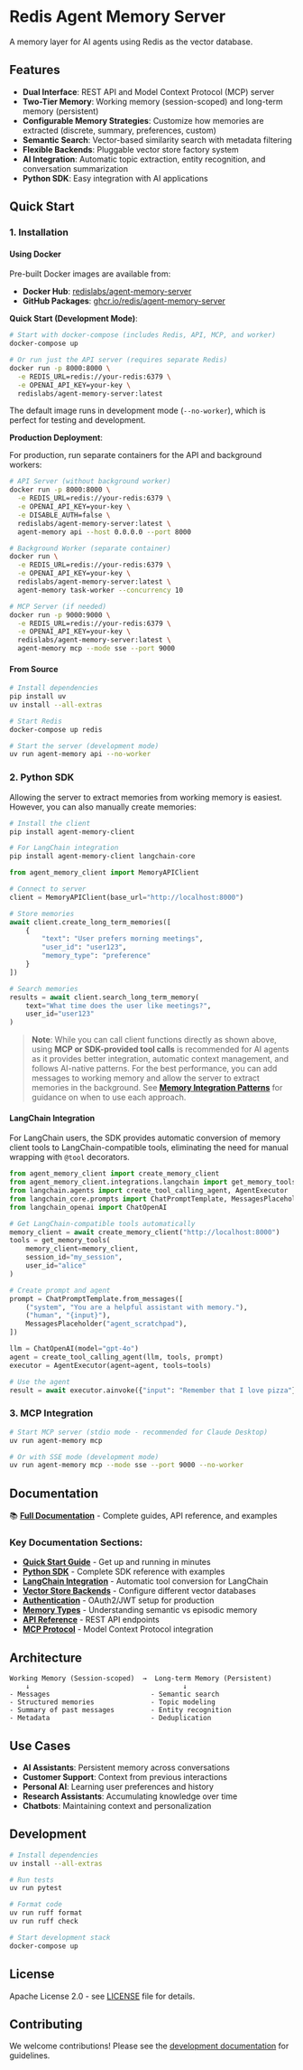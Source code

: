# Redis Agent Memory Server

A memory layer for AI agents using Redis as the vector database.

## Features

- **Dual Interface**: REST API and Model Context Protocol (MCP) server
- **Two-Tier Memory**: Working memory (session-scoped) and long-term memory (persistent)
- **Configurable Memory Strategies**: Customize how memories are extracted (discrete, summary, preferences, custom)
- **Semantic Search**: Vector-based similarity search with metadata filtering
- **Flexible Backends**: Pluggable vector store factory system
- **AI Integration**: Automatic topic extraction, entity recognition, and conversation summarization
- **Python SDK**: Easy integration with AI applications

## Quick Start

### 1. Installation

#### Using Docker

Pre-built Docker images are available from:
- **Docker Hub**: [redislabs/agent-memory-server](https://hub.docker.com/r/redislabs/agent-memory-server)
- **GitHub Packages**: [ghcr.io/redis/agent-memory-server](https://github.com/redis/agent-memory-server/pkgs/container/agent-memory-server)

**Quick Start (Development Mode)**:
```bash
# Start with docker-compose (includes Redis, API, MCP, and worker)
docker-compose up

# Or run just the API server (requires separate Redis)
docker run -p 8000:8000 \
  -e REDIS_URL=redis://your-redis:6379 \
  -e OPENAI_API_KEY=your-key \
  redislabs/agent-memory-server:latest
```

The default image runs in development mode (`--no-worker`), which is perfect for testing and development.

**Production Deployment**:

For production, run separate containers for the API and background workers:

```bash
# API Server (without background worker)
docker run -p 8000:8000 \
  -e REDIS_URL=redis://your-redis:6379 \
  -e OPENAI_API_KEY=your-key \
  -e DISABLE_AUTH=false \
  redislabs/agent-memory-server:latest \
  agent-memory api --host 0.0.0.0 --port 8000

# Background Worker (separate container)
docker run \
  -e REDIS_URL=redis://your-redis:6379 \
  -e OPENAI_API_KEY=your-key \
  redislabs/agent-memory-server:latest \
  agent-memory task-worker --concurrency 10

# MCP Server (if needed)
docker run -p 9000:9000 \
  -e REDIS_URL=redis://your-redis:6379 \
  -e OPENAI_API_KEY=your-key \
  redislabs/agent-memory-server:latest \
  agent-memory mcp --mode sse --port 9000
```

#### From Source

```bash
# Install dependencies
pip install uv
uv install --all-extras

# Start Redis
docker-compose up redis

# Start the server (development mode)
uv run agent-memory api --no-worker
```

### 2. Python SDK

Allowing the server to extract memories from working memory is easiest. However, you can also manually create memories:

```bash
# Install the client
pip install agent-memory-client

# For LangChain integration
pip install agent-memory-client langchain-core
```

```python
from agent_memory_client import MemoryAPIClient

# Connect to server
client = MemoryAPIClient(base_url="http://localhost:8000")

# Store memories
await client.create_long_term_memories([
    {
        "text": "User prefers morning meetings",
        "user_id": "user123",
        "memory_type": "preference"
    }
])

# Search memories
results = await client.search_long_term_memory(
    text="What time does the user like meetings?",
    user_id="user123"
)
```

> **Note**: While you can call client functions directly as shown above, using **MCP or SDK-provided tool calls** is recommended for AI agents as it provides better integration, automatic context management, and follows AI-native patterns. For the best performance, you can add messages to working memory and allow the server to extract memories in the background. See **[Memory Integration Patterns](https://redis.github.io/agent-memory-server/memory-integration-patterns/)** for guidance on when to use each approach.


#### LangChain Integration

For LangChain users, the SDK provides automatic conversion of memory client tools to LangChain-compatible tools, eliminating the need for manual wrapping with `@tool` decorators.

```python
from agent_memory_client import create_memory_client
from agent_memory_client.integrations.langchain import get_memory_tools
from langchain.agents import create_tool_calling_agent, AgentExecutor
from langchain_core.prompts import ChatPromptTemplate, MessagesPlaceholder
from langchain_openai import ChatOpenAI

# Get LangChain-compatible tools automatically
memory_client = await create_memory_client("http://localhost:8000")
tools = get_memory_tools(
    memory_client=memory_client,
    session_id="my_session",
    user_id="alice"
)

# Create prompt and agent
prompt = ChatPromptTemplate.from_messages([
    ("system", "You are a helpful assistant with memory."),
    ("human", "{input}"),
    MessagesPlaceholder("agent_scratchpad"),
])

llm = ChatOpenAI(model="gpt-4o")
agent = create_tool_calling_agent(llm, tools, prompt)
executor = AgentExecutor(agent=agent, tools=tools)

# Use the agent
result = await executor.ainvoke({"input": "Remember that I love pizza"})
```

### 3. MCP Integration

```bash
# Start MCP server (stdio mode - recommended for Claude Desktop)
uv run agent-memory mcp

# Or with SSE mode (development mode)
uv run agent-memory mcp --mode sse --port 9000 --no-worker
```

## Documentation

📚 **[Full Documentation](https://redis.github.io/agent-memory-server/)** - Complete guides, API reference, and examples

### Key Documentation Sections:

- **[Quick Start Guide](https://redis.github.io/agent-memory-server/quick-start/)** - Get up and running in minutes
- **[Python SDK](https://redis.github.io/agent-memory-server/python-sdk/)** - Complete SDK reference with examples
- **[LangChain Integration](https://redis.github.io/agent-memory-server/langchain-integration/)** - Automatic tool conversion for LangChain
- **[Vector Store Backends](https://redis.github.io/agent-memory-server/vector-store-backends/)** - Configure different vector databases
- **[Authentication](https://redis.github.io/agent-memory-server/authentication/)** - OAuth2/JWT setup for production
- **[Memory Types](https://redis.github.io/agent-memory-server/memory-types/)** - Understanding semantic vs episodic memory
- **[API Reference](https://redis.github.io/agent-memory-server/api/)** - REST API endpoints
- **[MCP Protocol](https://redis.github.io/agent-memory-server/mcp/)** - Model Context Protocol integration

## Architecture

```
Working Memory (Session-scoped)  →  Long-term Memory (Persistent)
    ↓                                      ↓
- Messages                         - Semantic search
- Structured memories              - Topic modeling
- Summary of past messages         - Entity recognition
- Metadata                         - Deduplication
```

## Use Cases

- **AI Assistants**: Persistent memory across conversations
- **Customer Support**: Context from previous interactions
- **Personal AI**: Learning user preferences and history
- **Research Assistants**: Accumulating knowledge over time
- **Chatbots**: Maintaining context and personalization

## Development

```bash
# Install dependencies
uv install --all-extras

# Run tests
uv run pytest

# Format code
uv run ruff format
uv run ruff check

# Start development stack
docker-compose up
```
## License

Apache License 2.0 - see [LICENSE](LICENSE) file for details.

## Contributing

We welcome contributions! Please see the [development documentation](docs/development.md) for guidelines.
